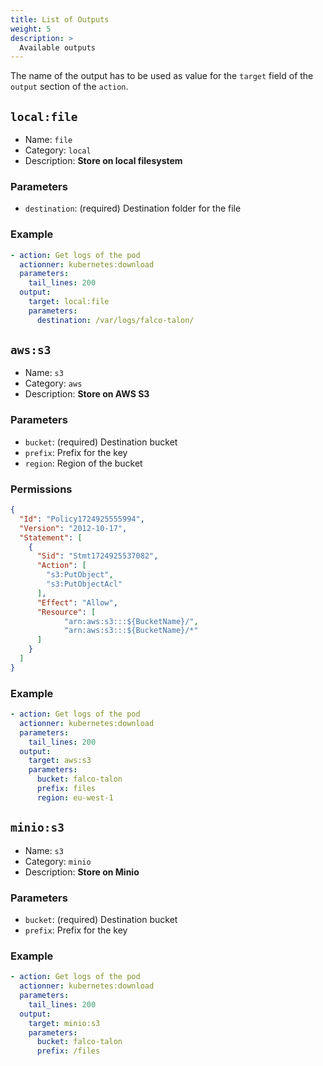 ```yaml
---
title: List of Outputs
weight: 5
description: >
  Available outputs
---
```


The name of the output has to be used as value for the `target` field of the `output` section of the `action`.

## `local:file`

* Name: `file`
* Category: `local`
* Description: **Store on local filesystem**

### Parameters

* `destination`: (required) Destination folder for the file

### Example

```yaml
- action: Get logs of the pod
  actionner: kubernetes:download
  parameters:
    tail_lines: 200
  output:
    target: local:file
    parameters:
      destination: /var/logs/falco-talon/
```

## `aws:s3`

* Name: `s3`
* Category: `aws`
* Description: **Store on AWS S3**

### Parameters

* `bucket`: (required) Destination bucket
* `prefix`: Prefix for the key
* `region`: Region of the bucket

### Permissions

```json
{
  "Id": "Policy1724925555994",
  "Version": "2012-10-17",
  "Statement": [
    {
      "Sid": "Stmt1724925537082",
      "Action": [
        "s3:PutObject",
        "s3:PutObjectAcl"
      ],
      "Effect": "Allow",
      "Resource": [
            "arn:aws:s3:::${BucketName}/",
            "arn:aws:s3:::${BucketName}/*"
      ]
    }
  ]
}
```

### Example

```yaml
- action: Get logs of the pod
  actionner: kubernetes:download
  parameters:
    tail_lines: 200
  output:
    target: aws:s3
    parameters:
      bucket: falco-talon
      prefix: files
      region: eu-west-1
```

## `minio:s3`

* Name: `s3`
* Category: `minio`
* Description: **Store on Minio**

### Parameters

* `bucket`: (required) Destination bucket
* `prefix`: Prefix for the key

### Example

```yaml
- action: Get logs of the pod
  actionner: kubernetes:download
  parameters:
    tail_lines: 200
  output:
    target: minio:s3
    parameters:
      bucket: falco-talon
      prefix: /files
``` 